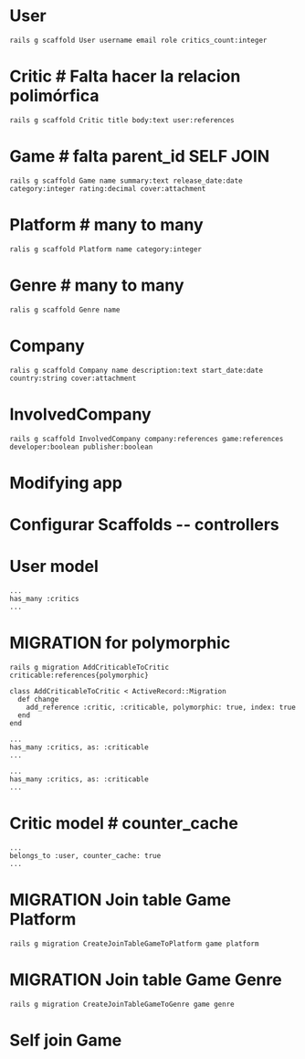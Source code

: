 # User
```console
rails g scaffold User username email role critics_count:integer
```
# Critic # Falta hacer la relacion polimórfica
```console
rails g scaffold Critic title body:text user:references
```
# Game # falta parent_id SELF JOIN
```Game
rails g scaffold Game name summary:text release_date:date category:integer rating:decimal cover:attachment 
```
# Platform # many to many
```console
ralis g scaffold Platform name category:integer
```
# Genre # many to many
```console
ralis g scaffold Genre name
```
# Company
```console
ralis g scaffold Company name description:text start_date:date country:string cover:attachment
```
# InvolvedCompany
```console
rails g scaffold InvolvedCompany company:references game:references developer:boolean publisher:boolean
```


#
#
# 
# Modifying app
# Configurar Scaffolds -- controllers
# User model
```User model
...
has_many :critics
...
```
# MIGRATION for polymorphic
```console
rails g migration AddCriticableToCritic criticable:references{polymorphic}
```
```Migration
class AddCriticableToCritic < ActiveRecord::Migration
  def change
    add_reference :critic, :criticable, polymorphic: true, index: true
  end
end
```
```Company model
...
has_many :critics, as: :criticable
...
```
```Game model
...
has_many :critics, as: :criticable
...
```
# Critic model # counter_cache
```console
...
belongs_to :user, counter_cache: true
...
```
# MIGRATION Join table Game Platform
```console
rails g migration CreateJoinTableGameToPlatform game platform
```
# MIGRATION Join table Game Genre
```console
rails g migration CreateJoinTableGameToGenre game genre
```
# Self join Game
